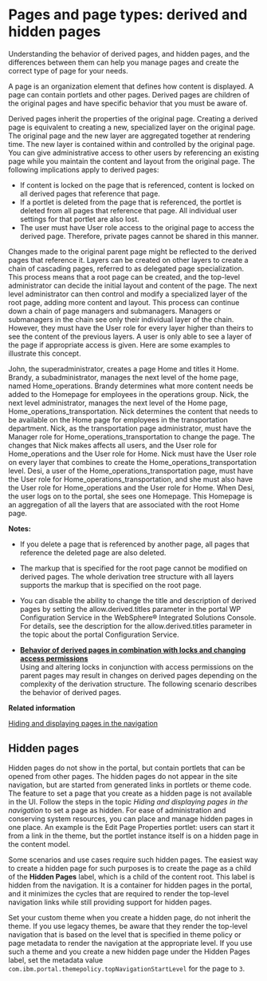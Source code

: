 # Pages and page types: derived and hidden pages

Understanding the behavior of derived pages, and hidden pages, and the differences between them can help you manage pages and create the correct type of page for your needs.

A page is an organization element that defines how content is displayed. A page can contain portlets and other pages. Derived pages are children of the original pages and have specific behavior that you must be aware of.

Derived pages inherit the properties of the original page. Creating a derived page is equivalent to creating a new, specialized layer on the original page. The original page and the new layer are aggregated together at rendering time. The new layer is contained within and controlled by the original page. You can give administrative access to other users by referencing an existing page while you maintain the content and layout from the original page. The following implications apply to derived pages:

-   If content is locked on the page that is referenced, content is locked on all derived pages that reference that page.
-   If a portlet is deleted from the page that is referenced, the portlet is deleted from all pages that reference that page. All individual user settings for that portlet are also lost.
-   The user must have User role access to the original page to access the derived page. Therefore, private pages cannot be shared in this manner.

Changes made to the original parent page might be reflected to the derived pages that reference it. Layers can be created on other layers to create a chain of cascading pages, referred to as delegated page specialization. This process means that a root page can be created, and the top-level administrator can decide the initial layout and content of the page. The next level administrator can then control and modify a specialized layer of the root page, adding more content and layout. This process can continue down a chain of page managers and submanagers. Managers or submanagers in the chain see only their individual layer of the chain. However, they must have the User role for every layer higher than theirs to see the content of the previous layers. A user is only able to see a layer of the page if appropriate access is given. Here are some examples to illustrate this concept.

John, the superadministrator, creates a page Home and titles it Home. Brandy, a subadministrator, manages the next level of the home page, named Home\_operations. Brandy determines what more content needs be added to the Homepage for employees in the operations group. Nick, the next level administrator, manages the next level of the Home page, Home\_operations\_transportation. Nick determines the content that needs to be available on the Home page for employees in the transportation department. Nick, as the transportation page administrator, must have the Manager role for Home\_operations\_transportation to change the page. The changes that Nick makes affects all users, and the User role for Home\_operations and the User role for Home. Nick must have the User role on every layer that combines to create the Home\_operations\_transportation level. Desi, a user of the Home\_operations\_transportation page, must have the User role for Home\_operations\_transportation, and she must also have the User role for Home\_operations and the User role for Home. When Desi, the user logs on to the portal, she sees one Homepage. This Homepage is an aggregation of all the layers that are associated with the root Home page.

**Notes:**

-   If you delete a page that is referenced by another page, all pages that reference the deleted page are also deleted.
-   The markup that is specified for the root page cannot be modified on derived pages. The whole derivation tree structure with all layers supports the markup that is specified on the root page.
-   You can disable the ability to change the title and description of derived pages by setting the allow.derived.titles parameter in the portal WP Configuration Service in the WebSphere® Integrated Solutions Console. For details, see the description for the allow.derived.titles parameter in the topic about the portal Configuration Service.

-   **[Behavior of derived pages in combination with locks and changing access permissions](../admin-system/mp_derived_page_behavior.md)**  
Using and altering locks in conjunction with access permissions on the parent pages may result in changes on derived pages depending on the complexity of the derivation structure. The following scenario describes the behavior of derived pages.


**Related information**  


[Hiding and displaying pages in the navigation](../site/show_hidden_page.md)

## Hidden pages

Hidden pages do not show in the portal, but contain portlets that can be opened from other pages. The hidden pages do not appear in the site navigation, but are started from generated links in portlets or theme code. The feature to set a page that you create as a hidden page is not available in the UI. Follow the steps in the topic *Hiding and displaying pages in the navigation* to set a page as hidden. For ease of administration and conserving system resources, you can place and manage hidden pages in one place. An example is the Edit Page Properties portlet: users can start it from a link in the theme, but the portlet instance itself is on a hidden page in the content model.

Some scenarios and use cases require such hidden pages. The easiest way to create a hidden page for such purposes is to create the page as a child of the **Hidden Pages** label, which is a child of the content root. This label is hidden from the navigation. It is a container for hidden pages in the portal, and it minimizes the cycles that are required to render the top-level navigation links while still providing support for hidden pages.

Set your custom theme when you create a hidden page, do not inherit the theme. If you use legacy themes, be aware that they render the top-level navigation that is based on the level that is specified in theme policy or page metadata to render the navigation at the appropriate level. If you use such a theme and you create a new hidden page under the Hidden Pages label, set the metadata value `com.ibm.portal.themepolicy.topNavigationStartLevel` for the page to `3`.

